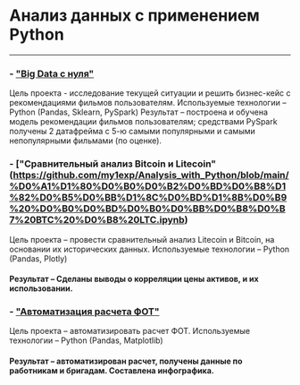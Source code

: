 # Анализ данных с применением Python
____

### - ["Big Data с нуля"](https://github.com/my1exp/Analysis_with_Python/blob/main/%D0%98%D1%82%D0%BE%D0%B3%D0%BE%D0%B2%D0%B0%D1%8F%20%D1%80%D0%B0%D0%B1%D0%BE%D1%82%D0%B0%20%22Big%20Data%20c%20%D0%BD%D1%83%D0%BB%D1%8F%22.ipynb)
Цель проекта - исследование текущей ситуации и решить бизнес-кейс с рекомендациями фильмов пользователям.
Используемые технологии – Python (Pandas, Sklearn, PySpark)
Результат – построена и обучена модель рекомендации фильмов пользователям; средствами PySpark получены 2 датафрейма с 5-ю самыми популярными и самыми непопулярными фильмами (по оценке).

### - ["Сравнительный анализ Bitcoin и Litecoin"(https://github.com/my1exp/Analysis_with_Python/blob/main/%D0%A1%D1%80%D0%B0%D0%B2%D0%BD%D0%B8%D1%82%D0%B5%D0%BB%D1%8C%D0%BD%D1%8B%D0%B9%20%D0%B0%D0%BD%D0%B0%D0%BB%D0%B8%D0%B7%20BTC%20%D0%B8%20LTC.ipynb)
Цель проекта – провести сравнительный анализ Litecoin и Bitcoin, на основании их исторических данных.
Используемые технологии – Python (Pandas, Plotly)
#### Результат – Сделаны выводы о корреляции цены активов, и их использовании.

### - ["Автоматизация расчета ФОТ"](https://github.com/my1exp/Analysis_with_Python/blob/main/%D0%A7%D0%B0%D1%81%D1%8B_%D1%80%D0%B0%D0%B1%D0%BE%D1%82%D1%8B_%D0%9C%D0%B0%D0%B3%D0%BD%D0%B8%D1%82.ipynb)
Цель проекта – автоматизировать расчет ФОТ.
Используемые технологии – Python (Pandas, Matplotlib)
#### Результат – автоматизирован расчет, получены данные по работникам и бригадам. Составлена инфографика.



